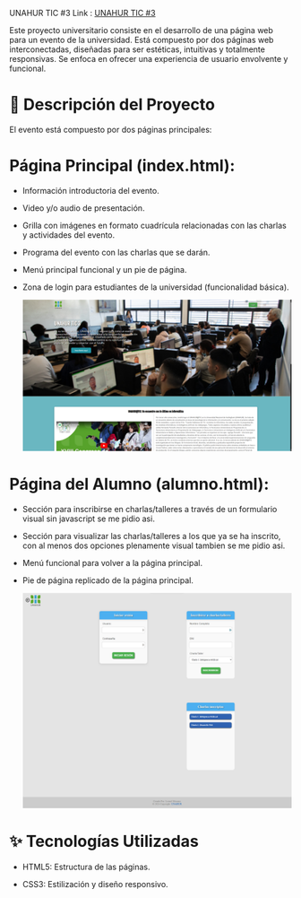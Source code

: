 UNAHUR TIC #3
Link : [UNAHUR TIC #3](https://leonelmoyanocode.github.io/universidadhurlingham/)

Este proyecto universitario consiste en el desarrollo de una página web para un evento de la universidad. Está compuesto por dos páginas web interconectadas, diseñadas para ser estéticas, intuitivas y totalmente responsivas. Se enfoca en ofrecer una experiencia de usuario envolvente y funcional.

# 📝 Descripción del Proyecto
El evento está compuesto por dos páginas principales:

# Página Principal (index.html):

* Información introductoria del evento.

* Video y/o audio de presentación.

* Grilla con imágenes en formato cuadrícula relacionadas con las charlas y actividades del evento.

* Programa del evento con las charlas que se darán.

* Menú principal funcional y un pie de página.

* Zona de login para estudiantes de la universidad (funcionalidad básica).

  ![Vista previa del librojuego](multimedia/indexuniversidad.jpg)

# Página del Alumno (alumno.html):

* Sección para inscribirse en charlas/talleres a través de un formulario visual sin javascript se me pidio asi.

* Sección para visualizar las charlas/talleres a los que ya se ha inscrito, con al menos dos opciones plenamente visual tambien se me pidio asi.

* Menú funcional para volver a la página principal.

* Pie de página replicado de la página principal.

  ![Vista previa del librojuego](multimedia/loginuniversidad.jpg)


# ✨ Tecnologías Utilizadas

* HTML5: Estructura de las páginas.

* CSS3: Estilización y diseño responsivo.

